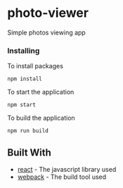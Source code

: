 # photo-viewer
Simple photos viewing app

### Installing

To install packages

```
npm install
```

To start the application

```
npm start
```

To build the application

```
npm run build
```

## Built With

* [react](https://reactjs.org/docs/) - The javascript library used 
* [webpack](https://webpack.js.org/concepts/) - The build tool used